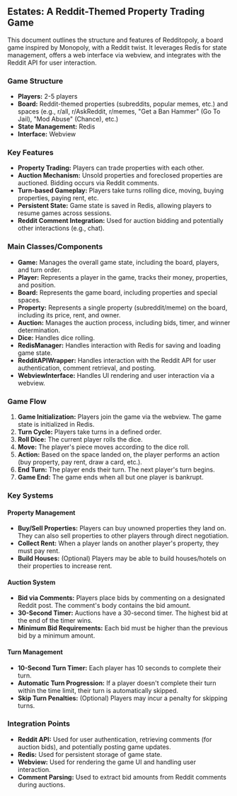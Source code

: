 ## Estates: A Reddit-Themed Property Trading Game

This document outlines the structure and features of Redditopoly, a board game inspired by Monopoly, with a Reddit twist.  It leverages Redis for state management, offers a web interface via webview, and integrates with the Reddit API for user interaction.

### Game Structure

* **Players:** 2-5 players
* **Board:**  Reddit-themed properties (subreddits, popular memes, etc.) and spaces (e.g., r/all, r/AskReddit, r/memes,  "Get a Ban Hammer" (Go To Jail), "Mod Abuse" (Chance), etc.)
* **State Management:** Redis
* **Interface:** Webview

### Key Features

* **Property Trading:** Players can trade properties with each other.
* **Auction Mechanism:**  Unsold properties and foreclosed properties are auctioned. Bidding occurs via Reddit comments.
* **Turn-based Gameplay:**  Players take turns rolling dice, moving, buying properties, paying rent, etc.
* **Persistent State:** Game state is saved in Redis, allowing players to resume games across sessions.
* **Reddit Comment Integration:** Used for auction bidding and potentially other interactions (e.g., chat).


### Main Classes/Components

* **Game:** Manages the overall game state, including the board, players, and turn order.
* **Player:** Represents a player in the game, tracks their money, properties, and position.
* **Board:** Represents the game board, including properties and special spaces.
* **Property:**  Represents a single property (subreddit/meme) on the board, including its price, rent, and owner.
* **Auction:**  Manages the auction process, including bids, timer, and winner determination.
* **Dice:**  Handles dice rolling.
* **RedisManager:**  Handles interaction with Redis for saving and loading game state.
* **RedditAPIWrapper:** Handles interaction with the Reddit API for user authentication, comment retrieval, and posting.
* **WebviewInterface:** Handles UI rendering and user interaction via a webview.


### Game Flow

1. **Game Initialization:**  Players join the game via the webview. The game state is initialized in Redis.
2. **Turn Cycle:** Players take turns in a defined order.
3. **Roll Dice:** The current player rolls the dice.
4. **Move:** The player's piece moves according to the dice roll.
5. **Action:** Based on the space landed on, the player performs an action (buy property, pay rent, draw a card, etc.).
6. **End Turn:** The player ends their turn.  The next player's turn begins.
7. **Game End:** The game ends when all but one player is bankrupt.


### Key Systems

#### Property Management

* **Buy/Sell Properties:** Players can buy unowned properties they land on. They can also sell properties to other players through direct negotiation.
* **Collect Rent:** When a player lands on another player's property, they must pay rent.
* **Build Houses:**  (Optional) Players may be able to build houses/hotels on their properties to increase rent.


#### Auction System

* **Bid via Comments:** Players place bids by commenting on a designated Reddit post. The comment's body contains the bid amount.
* **30-Second Timer:**  Auctions have a 30-second timer.  The highest bid at the end of the timer wins.
* **Minimum Bid Requirements:**  Each bid must be higher than the previous bid by a minimum amount.


#### Turn Management

* **10-Second Turn Timer:** Each player has 10 seconds to complete their turn.
* **Automatic Turn Progression:** If a player doesn't complete their turn within the time limit, their turn is automatically skipped.
* **Skip Turn Penalties:** (Optional) Players may incur a penalty for skipping turns.


### Integration Points

* **Reddit API:**  Used for user authentication, retrieving comments (for auction bids), and potentially posting game updates.
* **Redis:**  Used for persistent storage of game state.
* **Webview:** Used for rendering the game UI and handling user interaction.
* **Comment Parsing:** Used to extract bid amounts from Reddit comments during auctions.
